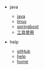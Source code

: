 - java
  - [java](java/)
  - [linux](linux/)
  - [springboot](springboot/)
  - [工具使用](computer/)

- help
  - [gitHub](https://github.com/taoGod/extraordinarywen)
  - [help](help/)
  - [home]()

  <!-- - [:us:, :uk:](/) -->
  <!-- - [:cn:](/zh-cn/) -->
  <!-- - [docsify 官网](https://docsify.js.org) -->
